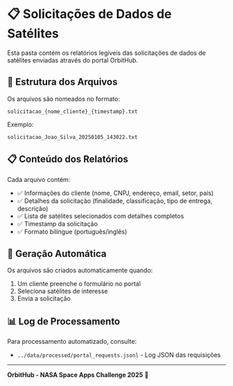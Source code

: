 # 📋 Solicitações de Dados de Satélites

Esta pasta contém os relatórios legíveis das solicitações de dados de satélites enviadas através do portal OrbitHub.

## 📁 Estrutura dos Arquivos

Os arquivos são nomeados no formato:
```
solicitacao_{nome_cliente}_{timestamp}.txt
```

Exemplo:
```
solicitacao_Joao_Silva_20250105_143022.txt
```

## 📋 Conteúdo dos Relatórios

Cada arquivo contém:
- ✅ Informações do cliente (nome, CNPJ, endereço, email, setor, país)
- ✅ Detalhes da solicitação (finalidade, classificação, tipo de entrega, descrição)
- ✅ Lista de satélites selecionados com detalhes completos
- ✅ Timestamp da solicitação
- ✅ Formato bilíngue (português/inglês)

## 🔄 Geração Automática

Os arquivos são criados automaticamente quando:
1. Um cliente preenche o formulário no portal
2. Seleciona satélites de interesse
3. Envia a solicitação

## 📊 Log de Processamento

Para processamento automatizado, consulte:
- `../data/processed/portal_requests.jsonl` - Log JSON das requisições

---
**OrbitHub - NASA Space Apps Challenge 2025** 🚀

